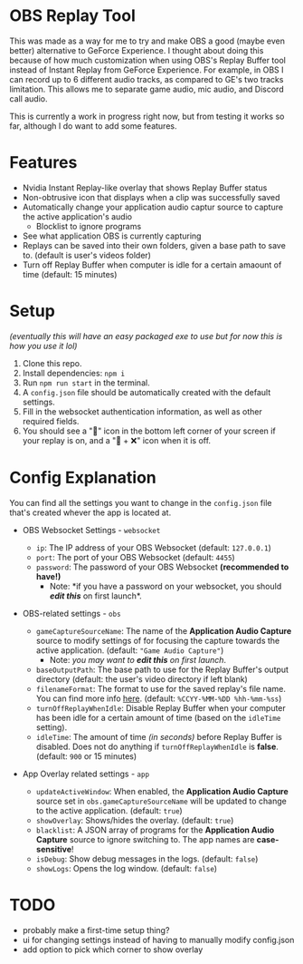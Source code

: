 # OBS Replay Tool

This was made as a way for me to try and make OBS a good (maybe even better) alternative to GeForce Experience.
I thought about doing this because of how much customization when using OBS's Replay Buffer tool instead of Instant Replay from GeForce Experience. For example, in OBS I can record up to 6 different audio tracks, as compared to GE's two tracks limitation. This allows me to separate game audio, mic audio, and Discord call audio.

This is currently a work in progress right now, but from testing it works so far, although I do want to add some features.

# Features

- Nvidia Instant Replay-like overlay that shows Replay Buffer status
- Non-obtrusive icon that displays when a clip was successfully saved
- Automatically change your application audio captur source to capture the active application's audio
    - Blocklist to ignore programs
- See what application OBS is currently capturing
- Replays can be saved into their own folders, given a base path to save to. (default is user's videos folder)
- Turn off Replay Buffer when computer is idle for a certain amaount of time (default: 15 minutes)

# Setup

_(eventually this will have an easy packaged exe to use but for now this is how you use it lol)_

1. Clone this repo.
2. Install dependencies: `npm i`
3. Run `npm run start` in the terminal.
4. A `config.json` file should be automatically created with the default settings.
5. Fill in the websocket authentication information, as well as other required fields.
6. You should see a "🔁" icon in the bottom left corner of your screen if your replay is on, and a "🔁 + ❌" icon when it is off.

# Config Explanation

You can find all the settings you want to change in the `config.json` file that's created whever the app is located at.

- OBS Websocket Settings - `websocket`

    - `ip`: The IP address of your OBS Websocket (default: `127.0.0.1`)
    - `port`: The port of your OBS Websocket (default: `4455`)
    - `password`: The password of your OBS Websocket **(recommended to have!)**
        - Note: \*if you have a password on your websocket, you should **_edit this_** on first launch\*.

- OBS-related settings - `obs`

    - `gameCaptureSourceName`: The name of the **Application Audio Capture** source to modify settings of for focusing the capture towards the active application. (default: `"Game Audio Capture"`)
      - Note: *you may want to **_edit this_** on first launch*.
    - `baseOutputPath`: The base path to use for the Replay Buffer's output directory (default: the user's video directory if left blank)
    - `filenameFormat`: The format to use for the saved replay's file name. You can find more info [here](https://gist.github.com/angelolz/aaf55ce00a6aeba29552f250f1236831). (default: `%CCYY-%MM-%DD %hh-%mm-%ss`)
    - `turnOffReplayWhenIdle`: Disable Replay Buffer when your computer has been idle for a certain amount of time (based on the `idleTime` setting).
    - `idleTime`: The amount of time _(in seconds)_ before Replay Buffer is disabled. Does not do anything if `turnOffReplayWhenIdle` is **false**. (default: `900` or 15 minutes)

- App Overlay related settings - `app`
    - `updateActiveWindow`: When enabled, the **Application Audio Capture** source set in `obs.gameCaptureSourceName` will be updated to change to the active application. (default: `true`)
    - `showOverlay`: Shows/hides the overlay. (default: `true`)
    - `blacklist`: A JSON array of programs for the **Application Audio Capture** source to ignore switching to. The app names are **case-sensitive**!
    - `isDebug`: Show debug messages in the logs. (default: `false`)
    - `showLogs`: Opens the log window. (default: `false`)

# TODO

- probably make a first-time setup thing?
- ui for changing settings instead of having to manually modify config.json
- add option to pick which corner to show overlay
